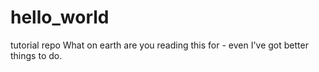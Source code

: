 # hello_world
tutorial repo
What on earth are you reading this for - even I've got better things to do.
